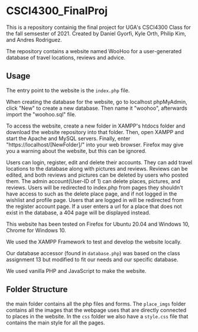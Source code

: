 # CSCI4300_FinalProj

This is a repository containig the final project for UGA's 
CSCI4300 Class for the fall semsester of 2021. Created by 
Daniel Gyorfi, Kyle Orth, Philip Kim, and Andres Rodriguez.

The repository contains a website named WooHoo for a 
user-generated database of travel locations, reviews and advice.

## Usage

The entry point to the website is the `index.php` file.

When creating the database for the website, go to localhost phpMyAdmin, click "New"
to create a new database. Then name it "woohoo", afterwards import the "woohoo.sql" file.

To access the website, create a new folder in XAMPP's htdocs folder and
download the website repository into that folder. Then, open XAMPP and 
start the Apache and MySQL servers. Finally, enter "https://localhost/[NewFolder]/"
into your web browser. Firefox may give you a warning about the website, but
this can be ignored.

Users can login, register, edit and delete their accounts. They can add
travel locations to the database along with pictures and reviews.
Reviews can be edited, and both reviews and pictures can be deleted
by users who posted them. The admin account(User-ID of 1) can delete
places, pictures, and reviews. Users will be redirected to index.php from 
pages they shouldn't have access to such as the delete place page, and if 
not logged in the wishlist and profile page. Users that are logged in will
be redirected from the register account page. If a user enters a 
url for a place that does not exist in the database, a 404 page will be 
displayed instead. 

This website has been tested on Firefox for Ubuntu 20.04 and Windows 10, Chrome for Windows 10.

We used the XAMPP Framework to test and develop the website locally.

Our database accessor (found in `database.php`) was based on the class assignment 13
but modified to fit our needs and our specific database.

We used vanilla PHP and JavaScript to make the website.

## Folder Structure

the main folder contains all the php files and forms. The `place_imgs` folder
contains all the images that the webpage uses that are directly connected to places
in the website.
In the `css` folder we also have a `style.css` file that contains the main style for all the pages.
